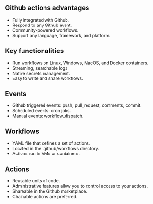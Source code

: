 ## Github actions advantages

- Fully integrated with Github.
- Respond to any Github event.
- Community-powered workflows.
- Support any language, framework, and platform.

## Key functionalities
- Run workflows on Linux, Windows, MacOS, and Docker containers.
- Streaming, searchable logs
- Native secrets management.
- Easy to write and share workflows.


## Events
- Github triggered events: push, pull_request, comments, commit.
- Scheduled events: cron jobs.
- Manual events: workflow_dispatch.

## Workflows
- YAML file that defines a set of actions.
- Located in the .github/workflows directory.
- Actions run in VMs or containers.
## Actions
- Reusable units of code.
- Administrative features allow you to control access to your actions.
- Shareable in the Github marketplace.
- Chainable actions are preferred.
